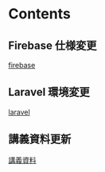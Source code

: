 # Contents

## Firebase 仕様変更

[firebase](./firebase/)

## Laravel 環境変更

[laravel](./laravel/)

## 講義資料更新

[講義資料](./mdbook/)
